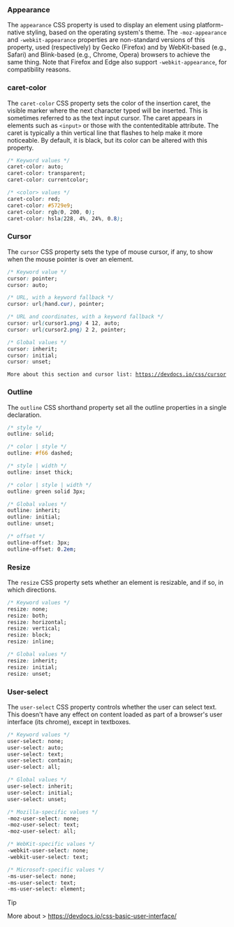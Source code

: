 <link rel="stylesheet" href="https://cdn.jsdelivr.net/npm/bootstrap-icons@1.5.0/font/bootstrap-icons.css">
<link rel="stylesheet" href="../../lib/html&css_book.css">

### Appearance
The `appearance` CSS property is used to display an element using platform-native styling, based on the operating system's theme. The `-moz-appearance` and `-webkit-appearance` properties are non-standard versions of this property, used (respectively) by Gecko (Firefox) and by WebKit-based (e.g., Safari) and Blink-based (e.g., Chrome, Opera) browsers to achieve the same thing. Note that Firefox and Edge also support `-webkit-appearance`, for compatibility reasons.

### caret-color
The `caret-color` CSS property sets the color of the insertion caret, the visible marker where the next character typed will be inserted. This is sometimes referred to as the text input cursor. The caret appears in elements such as `<input>` or those with the contenteditable attribute. The caret is typically a thin vertical line that flashes to help make it more noticeable. By default, it is black, but its color can be altered with this property.
```css
/* Keyword values */
caret-color: auto;
caret-color: transparent;
caret-color: currentcolor;

/* <color> values */
caret-color: red;
caret-color: #5729e9;
caret-color: rgb(0, 200, 0);
caret-color: hsla(228, 4%, 24%, 0.8);
```

### Cursor
The `cursor` CSS property sets the type of mouse cursor, if any, to show when the mouse pointer is over an element.
```css
/* Keyword value */
cursor: pointer;
cursor: auto;

/* URL, with a keyword fallback */
cursor: url(hand.cur), pointer;

/* URL and coordinates, with a keyword fallback */
cursor: url(cursor1.png) 4 12, auto;
cursor: url(cursor2.png) 2 2, pointer;

/* Global values */
cursor: inherit;
cursor: initial;
cursor: unset;
```
<code>More about this section and cursor list: https://devdocs.io/css/cursor</code>

### Outline
The `outline` CSS shorthand property set all the outline properties in a single declaration.
```css
/* style */
outline: solid;

/* color | style */
outline: #f66 dashed;

/* style | width */
outline: inset thick;

/* color | style | width */
outline: green solid 3px;

/* Global values */
outline: inherit;
outline: initial;
outline: unset;

/* offset */
outline-offset: 3px;
outline-offset: 0.2em;
```

### Resize
The `resize` CSS property sets whether an element is resizable, and if so, in which directions.
```css
/* Keyword values */
resize: none;
resize: both;
resize: horizontal;
resize: vertical;
resize: block;
resize: inline;

/* Global values */
resize: inherit;
resize: initial;
resize: unset;  
```

### User-select
The `user-select` CSS property controls whether the user can select text. This doesn't have any effect on content loaded as part of a browser's user interface (its chrome), except in textboxes.
```css
/* Keyword values */
user-select: none;
user-select: auto;
user-select: text;
user-select: contain;
user-select: all;

/* Global values */
user-select: inherit;
user-select: initial;
user-select: unset;

/* Mozilla-specific values */
-moz-user-select: none;
-moz-user-select: text;
-moz-user-select: all;

/* WebKit-specific values */
-webkit-user-select: none;
-webkit-user-select: text;

/* Microsoft-specific values */
-ms-user-select: none;
-ms-user-select: text;
-ms-user-select: element;
```

> [!TIP]
> More about > https://devdocs.io/css-basic-user-interface/
